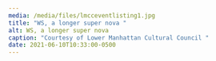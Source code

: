 ```yaml
---
media: /media/files/lmcceventlisting1.jpg
title: "WS, a longer super nova "
alt: WS, a longer super nova
caption: "Courtesy of Lower Manhattan Cultural Council "
date: 2021-06-10T10:33:00-0500
---
```

